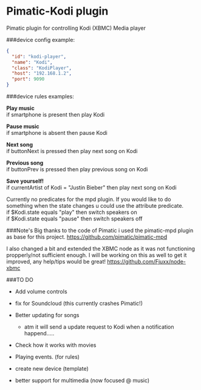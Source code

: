 Pimatic-Kodi plugin
=======================

Pimatic plugin for controlling Kodi (XBMC) Media player

###device config example:

```json
{
  "id": "kodi-player",
  "name": "Kodi",
  "class": "KodiPlayer",
  "host": "192.168.1.2",
  "port": 9090
}
```

###device rules examples:

<b>Play music</b><br>
if smartphone is present then play Kodi

<b>Pause music</b><br>
if smartphone is absent then pause Kodi

<b>Next song</b><br>
if buttonNext is pressed then play next song on Kodi

<b>Previous song</b><br>
if buttonPrev is pressed then play previous song on Kodi

<b>Save yourself!</b><br>
if currentArtist of Kodi = "Justin Bieber" then play next song on Kodi

Currently no predicates for the mpd plugin. If you would like to do something when the state changes u could use the attribute predicate.<br>
if $Kodi.state equals \"play\" then switch speakers on <br>
if $Kodi.state equals \"pause\" then switch speakers off <br>


###Note's
Big thanks to the code of Pimatic
i used the pimatic-mpd plugin as base for this project.
https://github.com/pimatic/pimatic-mpd

I also changed a bit and extended the XBMC node as it was not functioning propperly/not sufficient enough.
I will be working on this as well to get it improved, any help/tips would be great!
https://github.com/Fjuxx/node-xbmc

###TO DO
- Add volume controls
- fix for Soundcloud (this currently crashes Pimatic!)
- Better updating for songs
    - atm it will send a update request to Kodi when a notification happend.....
- Check how it works with movies
- Playing events. (for rules)

- create new device (template)
- better support for multimedia (now focused @ music)
